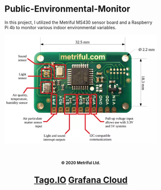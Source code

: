 # Public-Environmental-Monitor



In this project, I utilized the Metriful MS430 sensor board and a Raspberry Pi 4b to monitor various indoor environmental variables.








<p align="center">

<img src="3bR.webp"/>
<h1 align="center">
<font size = "2">© 2020 Metriful Ltd.</font>
</h>
</p>




[Tago.IO](https://admin.tago.io/public/dashboard/5f0b358bbbca64001c768d0d/fed9d914-bb09-43f3-a171-f38501f29d74)
[Grafana Cloud](https://sharp275.grafana.net/dashboard/snapshot/Q1mVUopp8ebjwyqZFnxlJmAXDIBwBSgj?orgId=1&refresh=5m)
